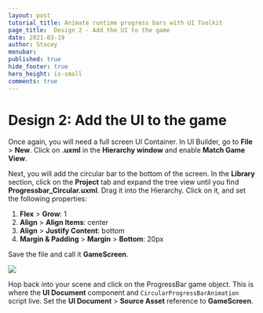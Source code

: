```yaml
---
layout: post
tutorial_title: Animate runtime progress bars with UI Toolkit
page_title:  Design 2 - Add the UI to the game
date: 2021-03-19
author: Stacey
menubar: 
published: true
hide_footer: true
hero_height: is-small
comments: true
---
```

# Design 2: Add the UI to the game

Once again, you will need a full screen UI Container. In UI Builder, go to **File** > **New**.  Click on **<unsaved window>.uxml** in the **Hierarchy window** and enable **Match Game View**. 

Next, you will add the circular bar to the bottom of the screen. In the **Library** section, click on the **Project** tab and expand the tree view until you find **Progressbar_Circular.uxml**. Drag it into the Hierarchy. Click on it, and set the following properties:

1. **Flex** > **Grow**: 1
2. **Align** > **Align Items**: center
3. **Align** > **Justify Content**: bottom
4. **Margin & Padding** > **Margin** > **Bottom**: 20px

Save the file and call it **GameScreen**.

![]({{page.dir}}/images/6-game-screen.png) 

Hop back into your scene and click on the ProgressBar game object. This is where the **UI Document** component and `CircularProgressBarAnimation` script live. Set the **UI Document** > **Source Asset** reference to **GameScreen**.

